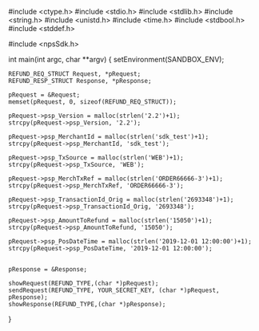 #include <ctype.h>
#include <stdio.h>
#include <stdlib.h>
#include <string.h>
#include <unistd.h>
#include <time.h>
#include <stdbool.h>
#include <stddef.h>

#include <npsSdk.h>

int main(int argc, char **argv) {
    setEnvironment(SANDBOX_ENV);

    REFUND_REQ_STRUCT Request, *pRequest;
    REFUND_RESP_STRUCT Response, *pResponse;

    pRequest = &Request;
    memset(pRequest, 0, sizeof(REFUND_REQ_STRUCT));

    pRequest->psp_Version = malloc(strlen('2.2')+1);
    strcpy(pRequest->psp_Version, '2.2');

    pRequest->psp_MerchantId = malloc(strlen('sdk_test')+1);
    strcpy(pRequest->psp_MerchantId, 'sdk_test');

    pRequest->psp_TxSource = malloc(strlen('WEB')+1);
    strcpy(pRequest->psp_TxSource, 'WEB');

    pRequest->psp_MerchTxRef = malloc(strlen('ORDER66666-3')+1);
    strcpy(pRequest->psp_MerchTxRef, 'ORDER66666-3');

    pRequest->psp_TransactionId_Orig = malloc(strlen('2693348')+1);
    strcpy(pRequest->psp_TransactionId_Orig, '2693348');

    pRequest->psp_AmountToRefund = malloc(strlen('15050')+1);
    strcpy(pRequest->psp_AmountToRefund, '15050');

    pRequest->psp_PosDateTime = malloc(strlen('2019-12-01 12:00:00')+1);
    strcpy(pRequest->psp_PosDateTime, '2019-12-01 12:00:00');


    pResponse = &Response;

    showRequest(REFUND_TYPE,(char *)pRequest);
    sendRequest(REFUND_TYPE, YOUR_SECRET_KEY, (char *)pRequest, pResponse);
    showResponse(REFUND_TYPE,(char *)pResponse);
}
